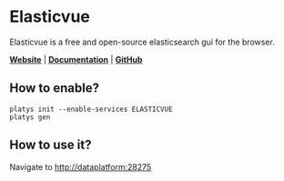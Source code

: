 # Elasticvue

Elasticvue is a free and open-source elasticsearch gui for the browser. 

**[Website](https://elasticvue.com/)** | **[Documentation](https://elasticvue.com/usage)** | **[GitHub](https://github.com/cars10/elasticvue)**

## How to enable?

```
platys init --enable-services ELASTICVUE
platys gen
```

## How to use it?

Navigate to <http://dataplatform:28275>